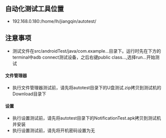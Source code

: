 ## 自动化测试工具位置
   - 192.168.0.180:/home/lh/jiangqin/autotest/
## 注意事项
   - 测试文件在src/androidTest/java/com.example...目录下。运行时先在下方的terminal中adb connect测试设备，之后右键public class...,选择run...开始测试
#### 文件管理器
   - 执行文件管理器测试前，请先将autotest目录下的U盘测试.zip拷贝到测试机的Download目录下
#### 设置
   - 执行设置测试前，请先将autotest目录下的NotificationTest.apk拷贝到测试机并安装
   - 执行设置测试前，请先将开机密码设置为无
